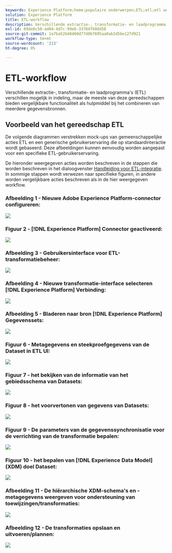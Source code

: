 ```yaml
---
keywords: Experience Platform;home;populaire onderwerpen;ETL;etl;etl workflow;ETL-workflow
solution: Experience Platform
title: ETL-workflow
description: Verschillende extractie-, transformatie- en laadprogramma's (ETL) verschillen mogelijk in indeling, maar de meeste van deze gereedschappen bieden vergelijkbare functionaliteit als hulpmiddel bij het combineren van meerdere gegevensbronnen.
exl-id: 09de6c50-ad04-4d7c-99e6-33784fb0dd58
source-git-commit: 1a7ba52b48460d77d0b7695aa0ab2d5be127d921
workflow-type: tm+mt
source-wordcount: '213'
ht-degree: 0%

---
```


# ETL-workflow

Verschillende extractie-, transformatie- en laadprogramma&#39;s (ETL) verschillen mogelijk in indeling, maar de meeste van deze gereedschappen bieden vergelijkbare functionaliteit als hulpmiddel bij het combineren van meerdere gegevensbronnen.

## Voorbeeld van het gereedschap ETL

De volgende diagrammen verstrekken mock-ups van gemeenschappelijke acties ETL en een generische gebruikerservaring die op standaardinteractie wordt gebaseerd. Deze afbeeldingen kunnen eenvoudig worden aangepast voor een specifieke ETL-gebruikerservaring.

De hieronder weergegeven acties worden beschreven in de stappen die worden beschreven in het dialoogvenster [Handleiding voor ETL-integratie](home.md). In sommige stappen wordt verwezen naar specifieke figuren, in andere worden vergelijkbare acties beschreven als in de hier weergegeven workflow.

### Afbeelding 1 - Nieuwe Adobe Experience Platform-connector configureren:

![](images/image2.png)

### Figuur 2 - [!DNL Experience Platform] Connector geactiveerd:

![](images/image3.png)

### Afbeelding 3 - Gebruikersinterface voor ETL-transformatiebeheer:

![](images/image4.png)

### Afbeelding 4 - Nieuwe transformatie-interface selecteren [!DNL Experience Platform] Verbinding:

![](images/image5.png)

### Afbeelding 5 - Bladeren naar bron [!DNL Experience Platform] Gegevenssets:

![](images/image6.png)

### Figuur 6 - Metagegevens en steekproefgegevens van de Dataset in ETL UI:

![](images/image7.png)

### Figuur 7 - het bekijken van de informatie van het gebiedsschema van Datasets:

![](images/image8.png)

### Figuur 8 - het voorvertonen van gegevens van Datasets:

![](images/image9.png)

### Figuur 9 - De parameters van de gegevenssynchronisatie voor de verrichting van de transformatie bepalen:

![](images/image10.png)

### Figuur 10 - het bepalen van [!DNL Experience Data Model] (XDM) doel Dataset:

![](images/image11.png)

### Afbeelding 11 - De hiërarchische XDM-schema&#39;s en -metagegevens weergeven voor ondersteuning van toewijzingen/transformaties:

![](images/image12.png)

### Afbeelding 12 - De transformaties opslaan en uitvoeren/plannen:

![](images/image13.png)
